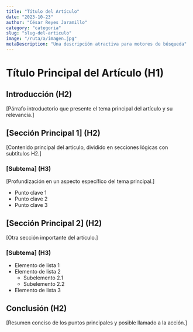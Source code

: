 ```yaml
---
title: "Título del Artículo"
date: "2023-10-23"
author: "César Reyes Jaramillo"
category: "categoria"
slug: "slug-del-articulo"
image: "/ruta/a/imagen.jpg"
metaDescription: "Una descripción atractiva para motores de búsqueda"
---
```


# Título Principal del Artículo (H1)

## Introducción (H2)

[Párrafo introductorio que presente el tema principal del artículo y su relevancia.]

## [Sección Principal 1] (H2)

[Contenido principal del artículo, dividido en secciones lógicas con subtítulos H2.]

### [Subtema] (H3)

[Profundización en un aspecto específico del tema principal.]

- Punto clave 1
- Punto clave 2
- Punto clave 3

## [Sección Principal 2] (H2)

[Otra sección importante del artículo.]

### [Subtema] (H3)

- Elemento de lista 1
- Elemento de lista 2
  - Subelemento 2.1
  - Subelemento 2.2
- Elemento de lista 3

## Conclusión (H2)

[Resumen conciso de los puntos principales y posible llamado a la acción.]
